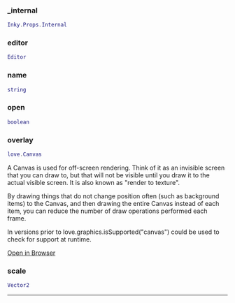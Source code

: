 
### _internal


```lua
Inky.Props.Internal
```


### editor


```lua
Editor
```

### name


```lua
string
```

### open


```lua
boolean
```

### overlay


```lua
love.Canvas
```


A Canvas is used for off-screen rendering. Think of it as an invisible screen that you can draw to, but that will not be visible until you draw it to the actual visible screen. It is also known as "render to texture".

By drawing things that do not change position often (such as background items) to the Canvas, and then drawing the entire Canvas instead of each item,  you can reduce the number of draw operations performed each frame.

In versions prior to love.graphics.isSupported("canvas") could be used to check for support at runtime.


[Open in Browser](https://love2d.org/wiki/love.graphics)


### scale


```lua
Vector2
```


---

